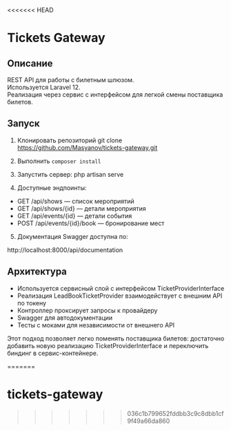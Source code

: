 <<<<<<< HEAD
# Tickets Gateway

## Описание
REST API для работы с билетным шлюзом.  
Используется Laravel 12.  
Реализация через сервис с интерфейсом для легкой смены поставщика билетов.

## Запуск
1. Клонировать репозиторий git clone https://github.com/Masyanov/tickets-gateway.git
2. Выполнить `composer install`
3. Запустить сервер: php artisan serve

4. Доступные эндпоинты:
- GET /api/shows — список мероприятий
- GET /api/shows/{id} — детали мероприятия
- GET /api/events/{id} — детали события
- POST /api/events/{id}/book — бронирование мест

5. Документация Swagger доступна по:

http://localhost:8000/api/documentation


## Архитектура
- Используется сервисный слой с интерфейсом TicketProviderInterface
- Реализация LeadBookTicketProvider взаимодействует с внешним API по токену
- Контроллер проксирует запросы к провайдеру
- Swagger для автодокументации
- Тесты с моками для независимости от внешнего API

Этот подход позволяет легко поменять поставщика билетов: достаточно добавить новую реализацию TicketProviderInterface и переключить биндинг в сервис-контейнере.


=======
# tickets-gateway
>>>>>>> 036c1b799652fddbb3c9c8dbb1cf9f49a66da860
